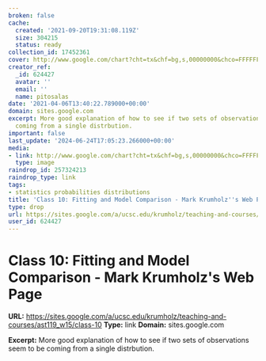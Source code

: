 ```yaml
---
broken: false
cache:
  created: '2021-09-20T19:31:08.119Z'
  size: 304215
  status: ready
collection_id: 17452361
cover: http://www.google.com/chart?cht=tx&chf=bg,s,00000000&chco=FFFFFF&chl=f(t;%5C,%5Cbeta)%20=%20%5Cfrac%7B1%7D%7B%5Cbeta%7D%20e%5E%7B-t/%5Cbeta%7D
creator_ref:
  _id: 624427
  avatar: ''
  email: ''
  name: pitosalas
date: '2021-04-06T13:40:22.789000+00:00'
domain: sites.google.com
excerpt: More good explanation of how to see if two sets of observations seem to be
  coming from a single distrbution.
important: false
last_update: '2024-06-24T17:05:23.266000+00:00'
media:
- link: http://www.google.com/chart?cht=tx&chf=bg,s,00000000&chco=FFFFFF&chl=f(t;%5C,%5Cbeta)%20=%20%5Cfrac%7B1%7D%7B%5Cbeta%7D%20e%5E%7B-t/%5Cbeta%7D
  type: image
raindrop_id: 257324213
raindrop_type: link
tags:
- statistics probabilities distributions
title: 'Class 10: Fitting and Model Comparison - Mark Krumholz''s Web Page'
type: drop
url: https://sites.google.com/a/ucsc.edu/krumholz/teaching-and-courses/ast119_w15/class-10
user_id: 624427
---
```


# Class 10: Fitting and Model Comparison - Mark Krumholz's Web Page

**URL:** https://sites.google.com/a/ucsc.edu/krumholz/teaching-and-courses/ast119_w15/class-10
**Type:** link
**Domain:** sites.google.com

**Excerpt:** More good explanation of how to see if two sets of observations seem to be coming from a single distrbution.
